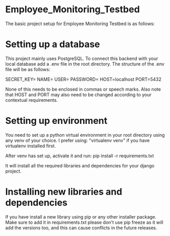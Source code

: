 # Employee_Monitoring_Testbed
The basic project setup for Employee Monitoring Testbed is as follows:


# Setting up a database
This project mainly uses PostgreSQL. To connect this backend with your local database add a .env file in the root directory.
The structure of the .env file will be as follows:

SECRET_KEY=
NAME=
USER=
PASSWORD=
HOST=localhost
PORT=5432

None of this needs to be enclosed in commas or speech marks. Also note that HOST and PORT may also need to be changed according to your contextual requirements.


# Setting up environment
You need to set up a python virtual environment in your root directory using any venv of your choice.
I prefer using: "virtualenv venv" if you have virtualenv installed first.

After venv has set up, activate it and run:
pip install -r requirements.txt

It will install all the required libraries and dependencies for your django project.


# Installing new libraries and dependencies
If you have install a new library using pip or any other installer package. Make sure to add it in requirements.txt
please don't use pip freeze as it will add the versions too, and this can cause conflicts in the future releases.
